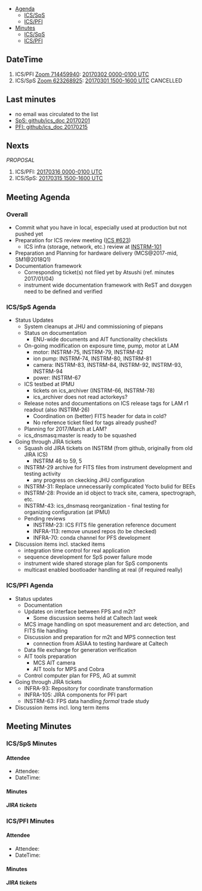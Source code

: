 
- [Agenda](#meeting-agenda)
  - [ICS/SpS](#icssps-agenda)
  - [ICS/PFI](#icspfi-agenda)
- [Minutes](#meeting-minutes)
  - [ICS/SpS](#icssps-minutes)
  - [ICS/PFI](#icspfi-minutes)

## DateTime

1. ICS/PFI [Zoom 714459940](https://ipmu.zoom.us/j/714459940): [20170302 0000-0100 UTC](http://www.timeanddate.com/worldclock/fixedtime.html?iso=20170302T0000)
2. ICS/SpS [Zoom 623268925](https://ipmu.zoom.us/j/623268925): [20170301 1500-1600 UTC](http://www.timeanddate.com/worldclock/fixedtime.html?iso=20170301T1500) CANCELLED

## Last minutes

- no email was circulated to the list
- [SpS: github/ics_doc 20170201](/memo-minutes/telecon-20170201.md)
- [PFI: github/ics_doc 20170215](/memo-minutes/telecon-20170215.md)

## Nexts

_PROPOSAL_

1. ICS/PFI: [20170316 0000-0100 UTC](http://www.timeanddate.com/worldclock/fixedtime.html?iso=20170316T0000)
2. ICS/SpS: [20170315 1500-1600 UTC](http://www.timeanddate.com/worldclock/fixedtime.html?iso=20170315T1500)

## Meeting Agenda

### Overall

- Commit what you have in local, especially used at production but not pushed yet
- Preparation for ICS review meeting ([ICS #623](https://pfspipe.ipmu.jp/pipermail/ics/2017/000623.html))
  - ICS infra (storage, network, etc.) review at [INSTRM-101](https://pfspipe.ipmu.jp/jira/browse/INSTRM-101)
- Preparation and Planning for hardware delivery (MCS@2017-mid, SM1@2018Q1)
- Documentation framework
  - Corresponding ticket(s) not filed yet by Atsushi (ref. minutes 2017/01/04)
  - instrument wide documentation framework with ReST and doxygen need to be defined and verified

### ICS/SpS Agenda

- Status Updates
  - System cleanups at JHU and commissioning of piepans
  - Status on documentation
    - ENU-wide documents and AIT functionality checklists
  - On-going modification on exposure time, pump, motor at LAM
    - motor: INSTRM-75, INSTRM-79, INSTRM-82
    - ion pump: INSTRM-74, INSTRM-80, INSTRM-81
    - camera: INSTRM-83, INSTRM-84, INSTRM-92, INSTRM-93, INSTRM-94
    - power: INSTRM-67
  - ICS testbed at IPMU
    - tickets on ics_archiver (INSTRM-66, INSTRM-78)
    - ics_archiver does not read actorkeys?
  - Release notes and documentations on ICS release tags for LAM r1 readout (also INSTRM-26)
    - Coordination on (better) FITS header for data in cold?
    - No reference ticket filed for tags already pushed?
  - Planning for 2017/March at LAM?
  - ics_dnsmasq:master is ready to be squashed
- Going through JIRA tickets
  - Squash old JIRA tickets on INSTRM (from github, originally from old JIRA ICS)
    - INSTRM 46 to 59, 5
  - INSTRM-29 archive for FITS files from instrument development and testing activity
    - any progress on ckecking JHU configuration
  - INSTRM-31: Replace unnecessarily complicated Yocto bulid for BEEs
  - INSTRM-28: Provide an id object to track site, camera, spectrograph, etc.
  - INSTRM-43: ics_dnsmasq reorganization - final testing for organizing configuration (at IPMU)
  - Pending reviews
    - INSTRM-23: ICS FITS file generation reference document
    - INFRA-113: remove unused repos (to be checked)
    - INFRA-70: conda channel for PFS development
- Discussion items incl. stacked items
  - integration time control for real application
  - sequence development for SpS power failure mode
  - instrument wide shared storage plan for SpS components
  - multicast enabled bootloader handling at real (if required really)


### ICS/PFI Agenda

- Status updates
  - Documentation
  - Updates on interface between FPS and m2t?
    - Some discussion seems held at Caltech last week
  - MCS image handling on spot measurement and arc detection, and FITS file handling
  - Discussion and preparation for m2t and MPS connection test
    - connection from ASIAA to testing hardware at Caltech
  - Data file exchange for generation verification
  - AIT tools preparation
    - MCS AIT camera
    - AIT tools for MPS and Cobra
  - Control computer plan for FPS, AG at summit
- Going through JIRA tickets
  - INFRA-93: Repository for coordinate transformation
  - INFRA-105: JIRA components for PFI part
  - INSTRM-63: FPS data handling *formal* trade study
- Discussion items incl. long term items


## Meeting Minutes

### ICS/SpS Minutes

#### Attendee

- Attendee: 
- DateTime: 

#### Minutes

##### JIRA tickets

### ICS/PFI Minutes

#### Attendee

- Attendee: 
- DateTime: 

#### Minutes

##### JIRA tickets


